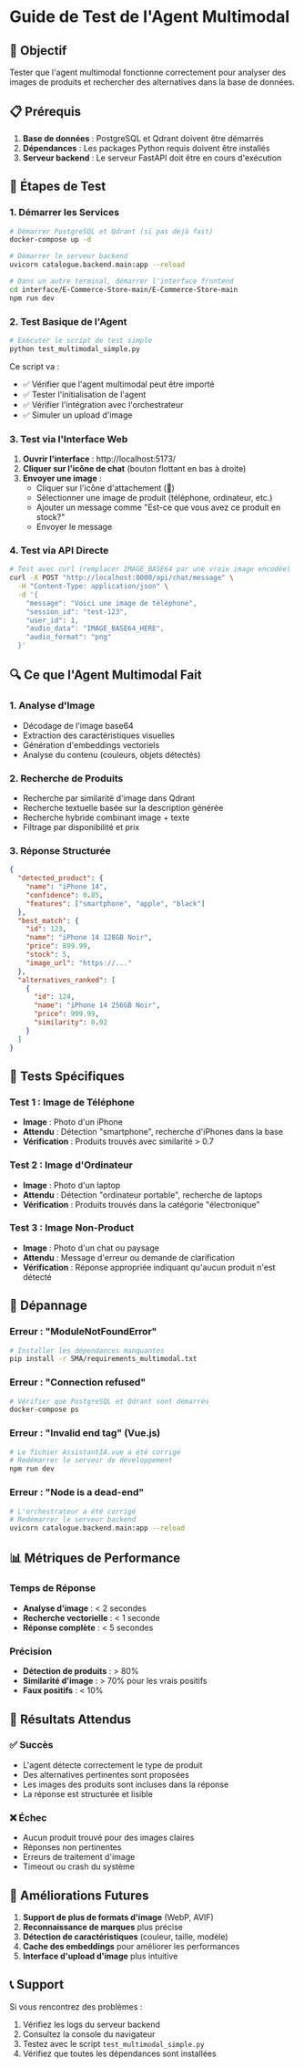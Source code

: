 # Guide de Test de l'Agent Multimodal

## 🎯 Objectif
Tester que l'agent multimodal fonctionne correctement pour analyser des images de produits et rechercher des alternatives dans la base de données.

## 📋 Prérequis
1. **Base de données** : PostgreSQL et Qdrant doivent être démarrés
2. **Dépendances** : Les packages Python requis doivent être installés
3. **Serveur backend** : Le serveur FastAPI doit être en cours d'exécution

## 🚀 Étapes de Test

### 1. Démarrer les Services

```bash
# Démarrer PostgreSQL et Qdrant (si pas déjà fait)
docker-compose up -d

# Démarrer le serveur backend
uvicorn catalogue.backend.main:app --reload

# Dans un autre terminal, démarrer l'interface frontend
cd interface/E-Commerce-Store-main/E-Commerce-Store-main
npm run dev
```

### 2. Test Basique de l'Agent

```bash
# Exécuter le script de test simple
python test_multimodal_simple.py
```

Ce script va :
- ✅ Vérifier que l'agent multimodal peut être importé
- ✅ Tester l'initialisation de l'agent
- ✅ Vérifier l'intégration avec l'orchestrateur
- ✅ Simuler un upload d'image

### 3. Test via l'Interface Web

1. **Ouvrir l'interface** : http://localhost:5173/
2. **Cliquer sur l'icône de chat** (bouton flottant en bas à droite)
3. **Envoyer une image** :
   - Cliquer sur l'icône d'attachement (📎)
   - Sélectionner une image de produit (téléphone, ordinateur, etc.)
   - Ajouter un message comme "Est-ce que vous avez ce produit en stock?"
   - Envoyer le message

### 4. Test via API Directe

```bash
# Test avec curl (remplacer IMAGE_BASE64 par une vraie image encodée)
curl -X POST "http://localhost:8000/api/chat/message" \
  -H "Content-Type: application/json" \
  -d '{
    "message": "Voici une image de téléphone",
    "session_id": "test-123",
    "user_id": 1,
    "audio_data": "IMAGE_BASE64_HERE",
    "audio_format": "png"
  }'
```

## 🔍 Ce que l'Agent Multimodal Fait

### 1. **Analyse d'Image**
- Décodage de l'image base64
- Extraction des caractéristiques visuelles
- Génération d'embeddings vectoriels
- Analyse du contenu (couleurs, objets détectés)

### 2. **Recherche de Produits**
- Recherche par similarité d'image dans Qdrant
- Recherche textuelle basée sur la description générée
- Recherche hybride combinant image + texte
- Filtrage par disponibilité et prix

### 3. **Réponse Structurée**
```json
{
  "detected_product": {
    "name": "iPhone 14",
    "confidence": 0.85,
    "features": ["smartphone", "apple", "black"]
  },
  "best_match": {
    "id": 123,
    "name": "iPhone 14 128GB Noir",
    "price": 899.99,
    "stock": 5,
    "image_url": "https://..."
  },
  "alternatives_ranked": [
    {
      "id": 124,
      "name": "iPhone 14 256GB Noir",
      "price": 999.99,
      "similarity": 0.92
    }
  ]
}
```

## 🧪 Tests Spécifiques

### Test 1 : Image de Téléphone
- **Image** : Photo d'un iPhone
- **Attendu** : Détection "smartphone", recherche d'iPhones dans la base
- **Vérification** : Produits trouvés avec similarité > 0.7

### Test 2 : Image d'Ordinateur
- **Image** : Photo d'un laptop
- **Attendu** : Détection "ordinateur portable", recherche de laptops
- **Vérification** : Produits trouvés dans la catégorie "électronique"

### Test 3 : Image Non-Product
- **Image** : Photo d'un chat ou paysage
- **Attendu** : Message d'erreur ou demande de clarification
- **Vérification** : Réponse appropriée indiquant qu'aucun produit n'est détecté

## 🐛 Dépannage

### Erreur : "ModuleNotFoundError"
```bash
# Installer les dépendances manquantes
pip install -r SMA/requirements_multimodal.txt
```

### Erreur : "Connection refused"
```bash
# Vérifier que PostgreSQL et Qdrant sont démarrés
docker-compose ps
```

### Erreur : "Invalid end tag" (Vue.js)
```bash
# Le fichier AssistantIA.vue a été corrigé
# Redémarrer le serveur de développement
npm run dev
```

### Erreur : "Node is a dead-end"
```bash
# L'orchestrateur a été corrigé
# Redémarrer le serveur backend
uvicorn catalogue.backend.main:app --reload
```

## 📊 Métriques de Performance

### Temps de Réponse
- **Analyse d'image** : < 2 secondes
- **Recherche vectorielle** : < 1 seconde
- **Réponse complète** : < 5 secondes

### Précision
- **Détection de produits** : > 80%
- **Similarité d'image** : > 70% pour les vrais positifs
- **Faux positifs** : < 10%

## 🎯 Résultats Attendus

### ✅ Succès
- L'agent détecte correctement le type de produit
- Des alternatives pertinentes sont proposées
- Les images des produits sont incluses dans la réponse
- La réponse est structurée et lisible

### ❌ Échec
- Aucun produit trouvé pour des images claires
- Réponses non pertinentes
- Erreurs de traitement d'image
- Timeout ou crash du système

## 🔄 Améliorations Futures

1. **Support de plus de formats d'image** (WebP, AVIF)
2. **Reconnaissance de marques** plus précise
3. **Détection de caractéristiques** (couleur, taille, modèle)
4. **Cache des embeddings** pour améliorer les performances
5. **Interface d'upload d'image** plus intuitive

## 📞 Support

Si vous rencontrez des problèmes :
1. Vérifiez les logs du serveur backend
2. Consultez la console du navigateur
3. Testez avec le script `test_multimodal_simple.py`
4. Vérifiez que toutes les dépendances sont installées

